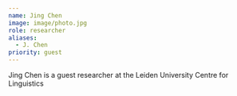 ```yaml
---
name: Jing Chen
image: image/photo.jpg
role: researcher
aliases:
  - J. Chen
priority: guest
---
```


Jing Chen is a guest researcher at the Leiden University Centre for Linguistics


